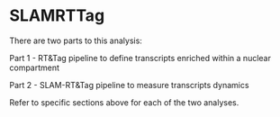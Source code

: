 # SLAMRTTag
There are two parts to this analysis:

Part 1 - RT&Tag pipeline to define transcripts enriched within a nuclear compartment 

Part 2 - SLAM-RT&Tag pipeline to measure transcripts dynamics

Refer to specific sections above for each of the two analyses.
